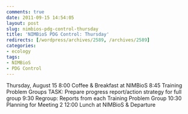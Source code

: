 ```yaml
---
comments: true
date: 2011-09-15 14:54:05
layout: post
slug: nimbios-pdg-control-thursday
title: 'NIMBioS PDG Control: Thursday'
redirects: [/wordpress/archives/2589, /archives/2589]
categories:
- ecology
tags:
- NIMBioS
- PDG Control
---
```


Thursday, August 15
8:00 Coffee & Breakfast at NIMBioS
8:45 Training Problem Groups
TASK: Prepare progress report/action strategy for full group
9:30 Regroup: Reports from each Training Problem Group
10:30 Planning for Meeting 2
12:00 Lunch at NIMBioS & Departure
